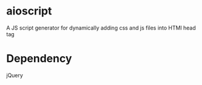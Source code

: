 # aioscript
A JS script generator for dynamically adding css and js files into HTMl head tag

# Dependency
jQuery
